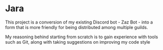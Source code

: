 # Jara
This project is a conversion of my existing Discord bot - Zaz Bot - into a form that is more friendly for being distributed among multiple guilds. 

My reasoning behind starting from scratch is to gain experience with tools such as Git, along with taking suggestions on improving my code style